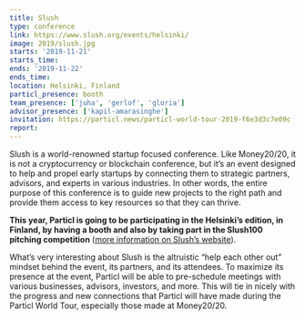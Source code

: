 ```yaml
---
title: Slush
type: conference
link: https://www.slush.org/events/helsinki/
image: 2019/slush.jpg
starts: '2019-11-21'
starts_time:
ends: '2019-11-22'
ends_time:
location: Helsinki, Finland
particl_presence: booth
team_presence: ['juha', 'gerlof', 'gloria']
advisor_presence: ['kapil-amarasinghe']
invitation: https://particl.news/particl-world-tour-2019-f6e3d3c7e09c
report: 
---
```


Slush is a world-renowned startup focused conference. Like Money20/20, it is not a cryptocurrency or blockchain conference, but it’s an event designed to help and propel early startups by connecting them to strategic partners, advisors, and experts in various industries. In other words, the entire purpose of this conference is to guide new projects to the right path and provide them access to key resources so that they can thrive.

**This year, Particl is going to be participating in the Helsinki’s edition, in Finland, by having a booth and also by taking part in the Slush100 pitching competition** ([more information on Slush’s website](https://www.slush.org/events/helsinki/#/concepts=&dayFilters=&industries=&sideEventId=&targetAudience=)).

What’s very interesting about Slush is the altruistic “help each other out” mindset behind the event, its partners, and its attendees. To maximize its presence at the event, Particl will be able to pre-schedule meetings with various businesses, advisors, investors, and more. This will tie in nicely with the progress and new connections that Particl will have made during the Particl World Tour, especially those made at Money20/20.